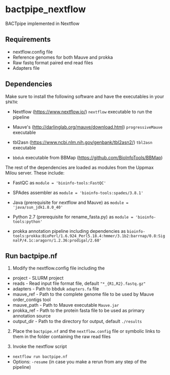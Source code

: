 # bactpipe_nextflow
BACTpipe  implemented in Nextflow

## Requirements
* nextflow.config file
* Reference genomes for both Mauve and prokka
* Raw fastq format paired end read files
* Adapters file

## Dependencies

Make sure to install the following software and have the executables in your `$PATH`:

* Nextflow (https://www.nextflow.io/) `nextflow` executable to run the pipeline

* Mauve's (http://darlinglab.org/mauve/download.html) `progressiveMauve` executable

* tbl2asn (https://www.ncbi.nlm.nih.gov/genbank/tbl2asn2/) `tbl2asn` executable

* `bbduk` executable from BBMap (https://github.com/BioInfoTools/BBMap)


The rest of the dependencies are loaded as modules from the Uppmax Milou server. These include:

* FastQC as `module = 'bioinfo-tools:FastQC'`

* SPAdes assembler as `module = 'bioinfo-tools:spades/3.8.1'`

* Java (prerequisite for nextflow and Mauve) as `module = 'java/sun_jdk1.8.0_40'`

* Python 2.7 (prerequisite for rename_fasta.py) as `module = 'bioinfo-tools:python'`

* prokka annotation pipeline including dependencies as `bioinfo-tools:prokka:BioPerl/1.6.924_Perl5.18.4:hmmer/3.1b2:barrnap/0.8:SignalP/4.1c:aragorn/1.2.36:prodigal/2.60'`


## Run bactpipe.nf 

1. Modify the nextflow.config file including the 

* project - SLURM project
* reads - Read input file format file, default `"*_{R1,R2}.fastq.gz"`
* adapters - Path to bbduk `adapters.fa` file
* mauve_ref - Path to the complete genome file to be used by Mauve order_contigs tool
* mauve_path - Path to Mauve executable `Mauve.jar`
* prokka_ref - Path to the protein fasta file to be used as primary annotation source
* output_dir - Path to the directory for output, default `./results`

2. Place the `bactpipe.nf` and the `nextflow.config` file or symbolic links to them in the folder containing the raw read files

3. Invoke the nextflow script
*  `nextflow run bactpipe.nf`
*  Options: `-resume` (in case you make a rerun from any step of the pipeline)
